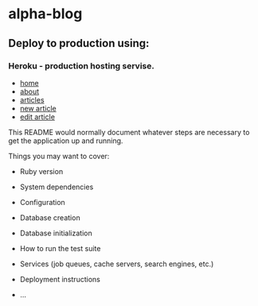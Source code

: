 # alpha-blog

## Deploy to production using: 
### Heroku - production hosting servise.

- [home](https://oybekkayumov-alpha-blog.herokuapp.com/)
- [about](https://oybekkayumov-alpha-blog.herokuapp.com/about)
- [articles](https://oybekkayumov-alpha-blog.herokuapp.com/articles)
- [new article](https://oybekkayumov-alpha-blog.herokuapp.com/articles/new)
- [edit article](https://oybekkayumov-alpha-blog.herokuapp.com/articles/1/edit)

This README would normally document whatever steps are necessary to get the
application up and running.

Things you may want to cover:

* Ruby version

* System dependencies

* Configuration

* Database creation

* Database initialization

* How to run the test suite

* Services (job queues, cache servers, search engines, etc.)

* Deployment instructions

* ...
